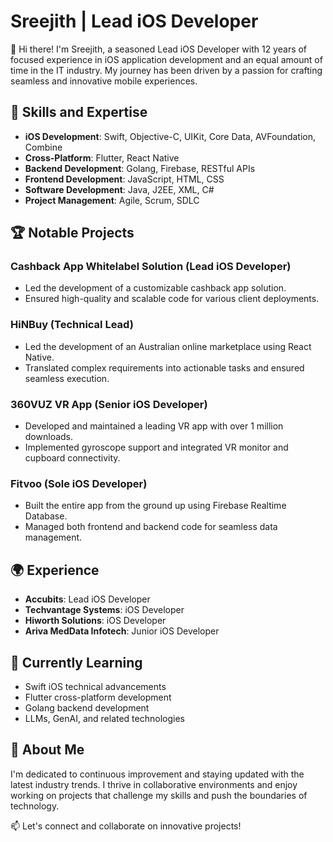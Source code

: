 # Sreejith | Lead iOS Developer

👋 Hi there! I'm Sreejith, a seasoned Lead iOS Developer with 12 years of focused experience in iOS application development and an equal amount of time in the IT industry. My journey has been driven by a passion for crafting seamless and innovative mobile experiences.

## 🔧 Skills and Expertise

- **iOS Development**: Swift, Objective-C, UIKit, Core Data, AVFoundation, Combine
- **Cross-Platform**: Flutter, React Native
- **Backend Development**: Golang, Firebase, RESTful APIs
- **Frontend Development**: JavaScript, HTML, CSS
- **Software Development**: Java, J2EE, XML, C#
- **Project Management**: Agile, Scrum, SDLC

## 🏆 Notable Projects

### Cashback App Whitelabel Solution (Lead iOS Developer)
- Led the development of a customizable cashback app solution.
- Ensured high-quality and scalable code for various client deployments.

### HiNBuy (Technical Lead)
- Led the development of an Australian online marketplace using React Native.
- Translated complex requirements into actionable tasks and ensured seamless execution.

### 360VUZ VR App (Senior iOS Developer)
- Developed and maintained a leading VR app with over 1 million downloads.
- Implemented gyroscope support and integrated VR monitor and cupboard connectivity.

### Fitvoo (Sole iOS Developer)
- Built the entire app from the ground up using Firebase Realtime Database.
- Managed both frontend and backend code for seamless data management.

## 🌍 Experience
- **Accubits**: Lead iOS Developer
- **Techvantage Systems**: iOS Developer
- **Hiworth Solutions**: iOS Developer
- **Ariva MedData Infotech**: Junior iOS Developer

## 🌱 Currently Learning
- Swift iOS technical advancements
- Flutter cross-platform development
- Golang backend development
- LLMs, GenAI, and related technologies

## 🌟 About Me
I'm dedicated to continuous improvement and staying updated with the latest industry trends. I thrive in collaborative environments and enjoy working on projects that challenge my skills and push the boundaries of technology.

📫 Let's connect and collaborate on innovative projects!
